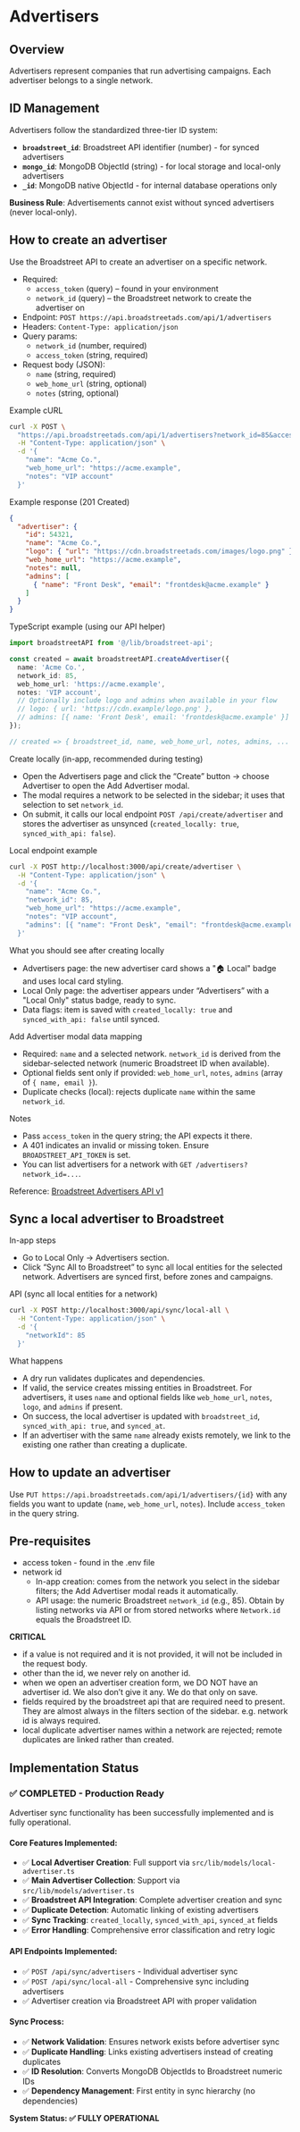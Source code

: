 # Advertisers

## Overview

Advertisers represent companies that run advertising campaigns. Each advertiser belongs to a single network.

## ID Management

Advertisers follow the standardized three-tier ID system:
- **`broadstreet_id`**: Broadstreet API identifier (number) - for synced advertisers
- **`mongo_id`**: MongoDB ObjectId (string) - for local storage and local-only advertisers
- **`_id`**: MongoDB native ObjectId - for internal database operations only

**Business Rule**: Advertisements cannot exist without synced advertisers (never local-only).

## How to create an advertiser

Use the Broadstreet API to create an advertiser on a specific network.

- Required:
  - `access_token` (query) – found in your environment
  - `network_id` (query) – the Broadstreet network to create the advertiser on
- Endpoint: `POST https://api.broadstreetads.com/api/1/advertisers`
- Headers: `Content-Type: application/json`
- Query params:
  - `network_id` (number, required)
  - `access_token` (string, required)
- Request body (JSON):
  - `name` (string, required)
  - `web_home_url` (string, optional)
  - `notes` (string, optional)

Example cURL
```bash
curl -X POST \
  "https://api.broadstreetads.com/api/1/advertisers?network_id=85&access_token=$BROADSTREET_API_TOKEN" \
  -H "Content-Type: application/json" \
  -d '{
    "name": "Acme Co.",
    "web_home_url": "https://acme.example",
    "notes": "VIP account"
  }'
```

Example response (201 Created)
```json
{
  "advertiser": {
    "id": 54321,
    "name": "Acme Co.",
    "logo": { "url": "https://cdn.broadstreetads.com/images/logo.png" },
    "web_home_url": "https://acme.example",
    "notes": null,
    "admins": [
      { "name": "Front Desk", "email": "frontdesk@acme.example" }
    ]
  }
}
```

TypeScript example (using our API helper)
```ts
import broadstreetAPI from '@/lib/broadstreet-api';

const created = await broadstreetAPI.createAdvertiser({
  name: 'Acme Co.',
  network_id: 85,
  web_home_url: 'https://acme.example',
  notes: 'VIP account',
  // Optionally include logo and admins when available in your flow
  // logo: { url: 'https://cdn.example/logo.png' },
  // admins: [{ name: 'Front Desk', email: 'frontdesk@acme.example' }]
});

// created => { broadstreet_id, name, web_home_url, notes, admins, ... }
```

Create locally (in-app, recommended during testing)
- Open the Advertisers page and click the “Create” button → choose Advertiser to open the Add Advertiser modal.
- The modal requires a network to be selected in the sidebar; it uses that selection to set `network_id`.
- On submit, it calls our local endpoint `POST /api/create/advertiser` and stores the advertiser as unsynced (`created_locally: true`, `synced_with_api: false`).

Local endpoint example
```bash
curl -X POST http://localhost:3000/api/create/advertiser \
  -H "Content-Type: application/json" \
  -d '{
    "name": "Acme Co.",
    "network_id": 85,
    "web_home_url": "https://acme.example",
    "notes": "VIP account",
    "admins": [{ "name": "Front Desk", "email": "frontdesk@acme.example" }]
  }'
```

What you should see after creating locally
- Advertisers page: the new advertiser card shows a "🏠 Local" badge and uses local card styling.
- Local Only page: the advertiser appears under “Advertisers” with a "Local Only" status badge, ready to sync.
- Data flags: item is saved with `created_locally: true` and `synced_with_api: false` until synced.

Add Advertiser modal data mapping
- Required: `name` and a selected network. `network_id` is derived from the sidebar-selected network (numeric Broadstreet ID when available).
- Optional fields sent only if provided: `web_home_url`, `notes`, `admins` (array of `{ name, email }`).
- Duplicate checks (local): rejects duplicate `name` within the same `network_id`.

Notes
- Pass `access_token` in the query string; the API expects it there.
- A 401 indicates an invalid or missing token. Ensure `BROADSTREET_API_TOKEN` is set.
- You can list advertisers for a network with `GET /advertisers?network_id=...`.

Reference: [Broadstreet Advertisers API v1](https://api.broadstreetads.com/docs/v1#tag/Advertisers)

## Sync a local advertiser to Broadstreet

In-app steps
- Go to Local Only → Advertisers section.
- Click “Sync All to Broadstreet” to sync all local entities for the selected network. Advertisers are synced first, before zones and campaigns.

API (sync all local entities for a network)
```bash
curl -X POST http://localhost:3000/api/sync/local-all \
  -H "Content-Type: application/json" \
  -d '{
    "networkId": 85
  }'
```

What happens
- A dry run validates duplicates and dependencies.
- If valid, the service creates missing entities in Broadstreet. For advertisers, it uses `name` and optional fields like `web_home_url`, `notes`, `logo`, and `admins` if present.
- On success, the local advertiser is updated with `broadstreet_id`, `synced_with_api: true`, and `synced_at`.
- If an advertiser with the same `name` already exists remotely, we link to the existing one rather than creating a duplicate.

## How to update an advertiser

Use `PUT https://api.broadstreetads.com/api/1/advertisers/{id}` with any fields you want to update (`name`, `web_home_url`, `notes`). Include `access_token` in the query string.

## Pre-requisites
- access token - found in the .env file
- network id
  - In-app creation: comes from the network you select in the sidebar filters; the Add Advertiser modal reads it automatically.
  - API usage: the numeric Broadstreet `network_id` (e.g., 85). Obtain by listing networks via API or from stored networks where `Network.id` equals the Broadstreet ID.

**CRITICAL**
- if a value is not required and it is not provided, it will not be included in the request body.
- other than the id, we never rely on another id.
- when we open an advertiser creation form, we DO NOT have an advertiser id. We also don’t give it any. We do that only on save.
- fields required by the broadstreet api that are required need to present. They are almost always in the filters section of the sidebar. e.g. network id is always required.
- local duplicate advertiser names within a network are rejected; remote duplicates are linked rather than created.

## Implementation Status

### ✅ **COMPLETED - Production Ready**

Advertiser sync functionality has been successfully implemented and is fully operational.

#### **Core Features Implemented:**
- ✅ **Local Advertiser Creation**: Full support via `src/lib/models/local-advertiser.ts`
- ✅ **Main Advertiser Collection**: Support via `src/lib/models/advertiser.ts`
- ✅ **Broadstreet API Integration**: Complete advertiser creation and sync
- ✅ **Duplicate Detection**: Automatic linking of existing advertisers
- ✅ **Sync Tracking**: `created_locally`, `synced_with_api`, `synced_at` fields
- ✅ **Error Handling**: Comprehensive error classification and retry logic

#### **API Endpoints Implemented:**
- ✅ `POST /api/sync/advertisers` - Individual advertiser sync
- ✅ `POST /api/sync/local-all` - Comprehensive sync including advertisers
- ✅ Advertiser creation via Broadstreet API with proper validation

#### **Sync Process:**
- ✅ **Network Validation**: Ensures network exists before advertiser sync
- ✅ **Duplicate Handling**: Links existing advertisers instead of creating duplicates
- ✅ **ID Resolution**: Converts MongoDB ObjectIds to Broadstreet numeric IDs
- ✅ **Dependency Management**: First entity in sync hierarchy (no dependencies)

**System Status: ✅ FULLY OPERATIONAL**
